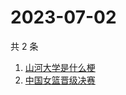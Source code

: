 # 2023-07-02

共 2 条

<!-- BEGIN ZHIHUSEARCH -->
<!-- 最后更新时间 Sun Jul 02 2023 07:06:41 GMT+0800 (China Standard Time) -->
1. [山河大学是什么梗](https://www.zhihu.com/search?q=山河大学是什么梗)
1. [中国女篮晋级决赛](https://www.zhihu.com/search?q=中国女篮晋级决赛)
<!-- END ZHIHUSEARCH -->
